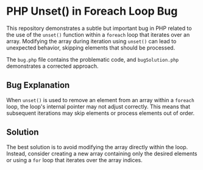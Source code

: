 # PHP Unset() in Foreach Loop Bug

This repository demonstrates a subtle but important bug in PHP related to the use of the `unset()` function within a `foreach` loop that iterates over an array.  Modifying the array during iteration using `unset()` can lead to unexpected behavior, skipping elements that should be processed.

The `bug.php` file contains the problematic code, and `bugSolution.php` demonstrates a corrected approach.

## Bug Explanation

When `unset()` is used to remove an element from an array within a `foreach` loop, the loop's internal pointer may not adjust correctly. This means that subsequent iterations may skip elements or process elements out of order.

## Solution

The best solution is to avoid modifying the array directly within the loop.  Instead, consider creating a new array containing only the desired elements or using a `for` loop that iterates over the array indices.
